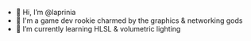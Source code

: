 - 👋 Hi, I’m @laprinia
- 🧊 I'm a game dev rookie charmed by the graphics & networking gods
- 🌱 I’m currently learning HLSL & volumetric lighting

